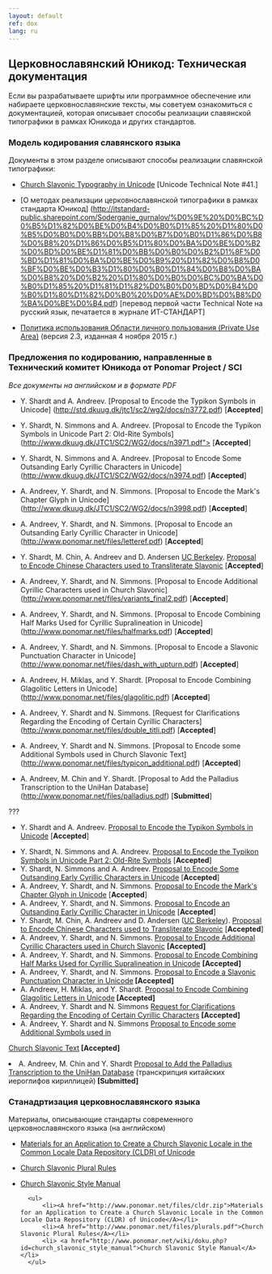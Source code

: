 ```yaml
---
layout: default
ref: dox
lang: ru
---
```


## Церковнославянский Юникод: Техническая документация

Если вы разрабатываете шрифты или программное обеспечение или набираете церковнославянские тексты, мы советуем 
ознакомиться с документацией, которая описывает способы реализации славянской типографики в рамках Юникода и других 
стандартов.

### Модель кодирования славянского языка

Документы в этом разделе описывают способы реализации славянской типографики:

* [Church Slavonic Typography in Unicode](http://www.unicode.org/notes/tn41/) [Unicode Technical Note #41.]

* [О методах реализации церковнославянской типографики в рамках стандарта Юникод]
  (http://itstandard-public.sharepoint.com/Soderganie_gurnalov/%D0%9E%20%D0%BC%D0%B5%D1%82%D0%BE%D0%B4%D0%B0%D1%85%20%D1%80%D0%B5%D0%B0%D0%BB%D0%B8%D0%B7%D0%B0%D1%86%D0%B8%D0%B8%20%D1%86%D0%B5%D1%80%D0%BA%D0%BE%D0%B2%D0%BD%D0%BE%D1%81%D0%BB%D0%B0%D0%B2%D1%8F%D0%BD%D1%81%D0%BA%D0%BE%D0%B9%20%D1%82%D0%B8%D0%BF%D0%BE%D0%B3%D1%80%D0%B0%D1%84%D0%B8%D0%BA%D0%B8%20%D0%B2%20%D1%80%D0%B0%D0%BC%D0%BA%D0%B0%D1%85%20%D1%81%D1%82%D0%B0%D0%BD%D0%B4%D0%B0%D1%80%D1%82%D0%B0%20%D0%AE%D0%BD%D0%B8%D0%BA%D0%BE%D0%B4.pdf) 
  [перевод первой части Technical Note на русский язык, печатается в журнале ИТ-СТАНДАРТ]

* [Политика использования Области личного пользования (Private Use Area)](http://www.ponomar.net/files/pua_policy.pdf)
  (версия 2.3, изданная 4 ноября 2015 г.)

### Предложения по кодированию, направленные в Технический комитет Юникода от Ponomar Project / SCI

_Все документы на английском и в формате PDF_

* Y. Shardt and A. Andreev. [Proposal to Encode the Typikon Symbols in Unicode]
  (http://std.dkuug.dk/jtc1/sc2/wg2/docs/n3772.pdf) [**Accepted**]

* Y. Shardt, N. Simmons and A. Andreev. [Proposal to Encode the Typikon Symbols in Unicode Part 2: Old-Rite Symbols]
  (http://www.dkuug.dk/JTC1/SC2/WG2/docs/n3971.pdf"> [**Accepted**]

* Y. Shardt, N. Simmons and A. Andreev. [Proposal to Encode Some Outsanding Early Cyrillic Characters in Unicode]
  (http://www.dkuug.dk/JTC1/SC2/WG2/docs/n3974.pdf) [**Accepted**]

* A. Andreev, Y. Shardt, and N. Simmons. [Proposal to Encode the Mark's Chapter Glyph in Unicode]
  (http://www.dkuug.dk/JTC1/SC2/WG2/docs/n3998.pdf) [**Accepted**]

* A. Andreev, Y. Shardt, and N. Simmons. [Proposal to Encode an Outsanding Early Cyrillic Character in Unicode]
  (http://www.ponomar.net/files/letteref.pdf) [**Accepted**]

* Y. Shardt, M. Chin, A. Andreev and D. Andersen [UC Berkeley](http://linguistics.berkeley.edu/sei/).
  [Proposal to Encode Chinese Characters used to Transliterate Slavonic](http://www.ponomar.net/files/sinographs.pdf)
  [**Accepted**]

* A. Andreev, Y. Shardt, and N. Simmons. [Proposal to Encode Additional Cyrillic Characters used in Church Slavonic]
  (http://www.ponomar.net/files/variants_final2.pdf) [**Accepted**]
  
* A. Andreev, Y. Shardt, and N. Simmons. [Proposal to Encode Combining Half Marks Used for Cyrillic Supralineation in Unicode]
  (http://www.ponomar.net/files/halfmarks.pdf) [**Accepted**]

* A. Andreev, Y. Shardt, and N. Simmons. [Proposal to Encode a Slavonic Punctuation Character in Unicode]
  (http://www.ponomar.net/files/dash_with_upturn.pdf) [**Accepted**]
  
* A. Andreev, H. Miklas, and Y. Shardt. [Proposal to Encode Combining Glagolitic Letters in Unicode]
  (http://www.ponomar.net/files/glagolitic.pdf) [**Accepted**]

* A. Andreev, Y. Shardt and N. Simmons. [Request for Clarifications Regarding the Encoding of Certain Cyrillic Characters]
  (http://www.ponomar.net/files/double_titli.pdf) [**Accepted**]

* A. Andreev, Y. Shardt and N. Simmons. [Proposal to Encode some Additional Symbols used in Church Slavonic Text]
  (http://www.ponomar.net/files/typicon_additional.pdf) [**Accepted**]

* A. Andreev, M. Chin and Y. Shardt. [Proposal to Add the Palladius Transcription to the UniHan Database]
  (http://www.ponomar.net/files/palladius.pdf) [**Submitted**]

???

* Y. Shardt and A. Andreev. <A Href="http://std.dkuug.dk/jtc1/sc2/wg2/docs/n3772.pdf">Proposal to Encode the Typikon Symbols in Unicode</A> [<B>Accepted</B>]</LI>
	<LI>Y. Shardt, N. Simmons and A. Andreev. <A Href="http://www.dkuug.dk/JTC1/SC2/WG2/docs/n3971.pdf"> Proposal to Encode the Typikon Symbols in Unicode Part 2: Old-Rite Symbols</A> [<B>Accepted</B>]</LI>
	<LI>Y. Shardt, N. Simmons and A. Andreev. <A Href="http://www.dkuug.dk/JTC1/SC2/WG2/docs/n3974.pdf">Proposal to Encode Some Outsanding Early Cyrillic Characters in Unicode</A> [<B>Accepted</B>]</LI>
	<LI>A. Andreev, Y. Shardt, and N. Simmons. <A Href="http://www.dkuug.dk/JTC1/SC2/WG2/docs/n3998.pdf">Proposal to Encode the Mark's Chapter Glyph in Unicode</A> [<B>Accepted</B>]</LI>
	<LI>A. Andreev, Y. Shardt, and N. Simmons. <A Href="http://www.ponomar.net/files/letteref.pdf">Proposal to Encode an Outsanding Early Cyrillic Character in Unicode</A> [<B>Accepted</B>]</LI>
	<LI>Y. Shardt, M. Chin, A. Andreev and D. Andersen (<a href="http://linguistics.berkeley.edu/sei/" target="_blank">UC Berkeley</a>). <A Href="http://www.ponomar.net/files/sinographs.pdf">Proposal to Encode Chinese Characters used to Transliterate Slavonic</A> [<B>Accepted</B>]</LI>
	
	<LI>A. Andreev, Y. Shardt, and N. Simmons. <A Href="http://www.ponomar.net/files/variants_final2.pdf">Proposal to Encode Additional Cyrillic Characters used in Church Slavonic</A> <b>[Accepted]</b></LI>
	<LI>A. Andreev, Y. Shardt, and N. Simmons. <A Href="http://www.ponomar.net/files/halfmarks.pdf">Proposal to Encode Combining Half Marks Used for Cyrillic Supralineation in Unicode</A> <b>[Accepted]</b></LI>
	<LI>A. Andreev, Y. Shardt, and N. Simmons. <A Href="http://www.ponomar.net/files/dash_with_upturn.pdf">Proposal to Encode a Slavonic Punctuation Character in Unicode</A><b> [Accepted]</b></LI>
	<LI>A. Andreev, H. Miklas, and Y. Shardt. <A Href="http://www.ponomar.net/files/glagolitic.pdf">Proposal to Encode Combining Glagolitic Letters in Unicode</A><b> [Accepted]</b></LI>
	<LI>A. Andreev, Y. Shardt and N. Simmons <A href="http://www.ponomar.net/files/double_titli.pdf">Request for Clarifications Regarding the Encoding of Certain Cyrillic Characters</A> <b>[Accepted]</b></LI>
	<LI>A. Andreev, Y. Shardt and N. Simmons <A Href="http://www.ponomar.net/files/typicon_additional.pdf">Proposal to Encode some Additional Symbols used in
Church Slavonic Text</A><b> [Accepted]</b></LI>
	<LI>A. Andreev, M. Chin and Y. Shardt <A Href="http://www.ponomar.net/files/palladius.pdf">Proposal to Add the Palladius Transcription to the UniHan Database</A> (транскрипция китайских иероглифов кириллицей)<b> [Submitted]</b></LI>
	</UL></p>

### Станадртизация церковнославянского языка

Материалы, описывающие стандарты современного церковнославянского языка (на английском)

* [Materials for an Application to Create a Church Slavonic Locale in the Common Locale Data 
   Repository (CLDR) of Unicode](http://www.ponomar.net/files/cldr.zip)

* [Church Slavonic Plural Rules](http://www.ponomar.net/files/plurals.pdf)

* [Church Slavonic Style Manual](http://www.ponomar.net/wiki/doku.php?id=church_slavonic_style_manual)


		<ul>
			<li><A href="http://www.ponomar.net/files/cldr.zip">Materials for an Application to Create a Church Slavonic Locale in the Common Locale Data Repository (CLDR) of Unicode</A></li>
			<li><A href="http://www.ponomar.net/files/plurals.pdf">Church Slavonic Plural Rules</A></li>
			<li> <a href="http://www.ponomar.net/wiki/doku.php?id=church_slavonic_style_manual">Church Slavonic Style Manual</A></li>
		</ul>

